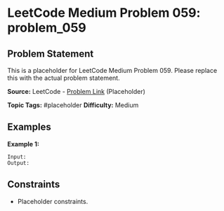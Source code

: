 # LeetCode Medium Problem 059: problem_059

## Problem Statement

This is a placeholder for LeetCode Medium Problem 059.
Please replace this with the actual problem statement.

**Source:** LeetCode - [Problem Link](https://leetcode.com/problems/problem-059/) (Placeholder)

**Topic Tags:** #placeholder
**Difficulty:** Medium

## Examples

**Example 1:**

```
Input:
Output:
```

## Constraints

- Placeholder constraints.
